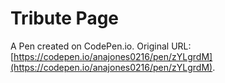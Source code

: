 # Tribute Page

A Pen created on CodePen.io. Original URL: [https://codepen.io/anajones0216/pen/zYLgrdM](https://codepen.io/anajones0216/pen/zYLgrdM).

